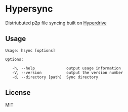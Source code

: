# Hypersync
Distriubuted p2p file syncing built on [Hyperdrive](https://github.com/mafintosh/hyperdrive)

## Usage
```
Usage: hsync [options]

Options:

   -h, --help              output usage information
   -V, --version           output the version number
   -d, --directory [path]  Sync directory
```

## License
MIT